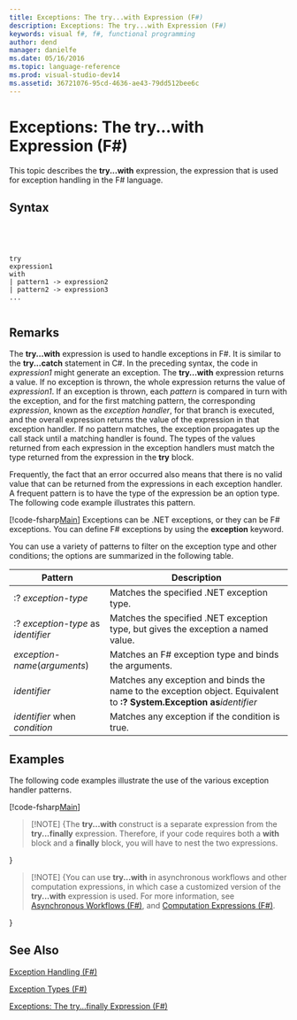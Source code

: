 ```yaml
---
title: Exceptions: The try...with Expression (F#)
description: Exceptions: The try...with Expression (F#)
keywords: visual f#, f#, functional programming
author: dend
manager: danielfe
ms.date: 05/16/2016
ms.topic: language-reference
ms.prod: visual-studio-dev14
ms.assetid: 36721076-95cd-4636-ae43-79dd512bee6c 
---
```


# Exceptions: The try...with Expression (F#)

This topic describes the **try...with** expression, the expression that is used for exception handling in the F# language.


## Syntax



```




try
expression1
with
| pattern1 -> expression2
| pattern2 -> expression3
...


```





## Remarks
The **try...with** expression is used to handle exceptions in F#. It is similar to the **try...catch** statement in C#. In the preceding syntax, the code in *expression1* might generate an exception. The **try...with** expression returns a value. If no exception is thrown, the whole expression returns the value of *expression1*. If an exception is thrown, each *pattern* is compared in turn with the exception, and for the first matching pattern, the corresponding *expression*, known as the *exception handler*, for that branch is executed, and the overall expression returns the value of the expression in that exception handler. If no pattern matches, the exception propagates up the call stack until a matching handler is found. The types of the values returned from each expression in the exception handlers must match the type returned from the expression in the **try** block.

Frequently, the fact that an error occurred also means that there is no valid value that can be returned from the expressions in each exception handler. A frequent pattern is to have the type of the expression be an option type. The following code example illustrates this pattern.

[!code-fsharp[Main](snippets/fslangref2/snippet5601.fs)]
    Exceptions can be .NET exceptions, or they can be F# exceptions. You can define F# exceptions by using the **exception** keyword.

You can use a variety of patterns to filter on the exception type and other conditions; the options are summarized in the following table.



|Pattern|Description|
|-------|-----------|
|:? *exception-type*|Matches the specified .NET exception type.|
|:? *exception-type* as *identifier*|Matches the specified .NET exception type, but gives the exception a named value.|
|*exception-name*(*arguments*)|Matches an F# exception type and binds the arguments.|
|*identifier*|Matches any exception and binds the name to the exception object. Equivalent to **:? System.Exception as***identifier*|
|*identifier* when *condition*|Matches any exception if the condition is true.|

## Examples
The following code examples illustrate the use of the various exception handler patterns.

[!code-fsharp[Main](snippets/fslangref2/snippet5602.fs)]
    
>[!NOTE] {The **try...with** construct is a separate expression from the **try...finally** expression. Therefore, if your code requires both a **with** block and a **finally** block, you will have to nest the two expressions.

}

>[!NOTE] {You can use **try...with** in asynchronous workflows and other computation expressions, in which case a customized version of the **try...with** expression is used. For more information, see [Asynchronous Workflows &#40;F&#35;&#41;](Asynchronous-Workflows-%5BFSharp%5D.md), and [Computation Expressions &#40;F&#35;&#41;](Computation-Expressions-%5BFSharp%5D.md).

}

## See Also
[Exception Handling &#40;F&#35;&#41;](Exception-Handling-%5BFSharp%5D.md)

[Exception Types &#40;F&#35;&#41;](Exception-Types-%5BFSharp%5D.md)

[Exceptions: The try...finally Expression &#40;F&#35;&#41;](Exceptions-The-try...finally-Expression-%5BFSharp%5D.md)

